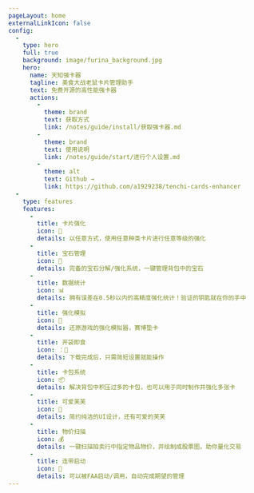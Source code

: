 ```yaml
---
pageLayout: home
externalLinkIcon: false
config:
  -
    type: hero
    full: true
    background: image/furina_background.jpg
    hero:
      name: 天知强卡器
      tagline: 美食大战老鼠卡片管理助手
      text: 免费开源的高性能强卡器
      actions:
        -
          theme: brand
          text: 获取方式
          link: /notes/guide/install/获取强卡器.md
        -
          theme: brand
          text: 使用说明
          link: /notes/guide/start/进行个人设置.md
        -
          theme: alt
          text: Github →
          link: https://github.com/a1929238/tenchi-cards-enhancer
  -
    type: features
    features:
      -
        title: 卡片强化
        icon: 🎴
        details: 以任意方式，使用任意种类卡片进行任意等级的强化
      -
        title: 宝石管理
        icon: 💎
        details: 完备的宝石分解/强化系统，一键管理背包中的宝石
      -
        title: 数据统计
        icon: 📊
        details: 拥有误差在0.5秒以内的高精度强化统计！验证的钥匙就在你的手中
      -
        title: 强化模拟
        icon: 💪
        details: 还原游戏的强化模拟器，赛博垫卡
      -
        title: 开袋即食
        icon: ：🍜
        details: 下载完成后，只需简短设置就能操作
      -
        title: 卡包系统
        icon: 📦
        details: 解决背包中积压过多的卡包，也可以用于同时制作并强化多张卡
      -
        title: 可爱芙芙
        icon: 👑
        details: 简约纯洁的UI设计，还有可爱的芙芙
      -
        title: 物价扫描
        icon: 💰
        details: 一键扫描拍卖行中指定物品物价，并绘制成股票图，助你量化交易
      -
        title: 连带启动
        icon: 🔗
        details: 可以被FAA启动/调用，自动完成期望的管理
---
```

